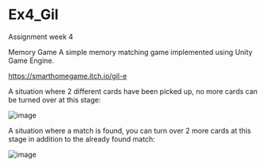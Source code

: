 # Ex4_Gil
Assignment week 4

 Memory Game
A simple memory matching game implemented using Unity Game Engine.

https://smarthomegame.itch.io/gil-e

A situation where 2 different cards have been picked up, no more cards can be turned over at this stage:

![image](https://user-images.githubusercontent.com/74468196/232890708-374d5343-f420-403e-abb3-0eac2114dd18.png)


A situation where a match is found, you can turn over 2 more cards at this stage in addition to the already found match:

![image](https://user-images.githubusercontent.com/74468196/232891208-1e35dbb8-b46e-43b1-b1b3-d96272f0a9db.png)


